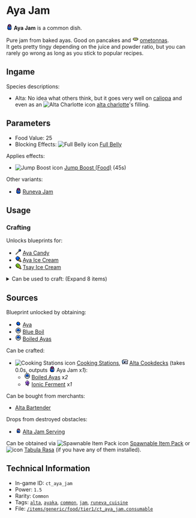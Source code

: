 # Aya Jam

<img src="https://raw.githubusercontent.com/Ceterai/Enternia/main/items/generic/food/tier1/ct_aya_jam.png" alt="Aya Jam icon" loading="lazy" width="auto" height="16px"/> **Aya Jam** is a common dish.

Pure jam from baked ayas. Good on pancakes and <img src="https://raw.githubusercontent.com/Ceterai/Enternia/main/items/generic/food/tier2/ct_ometonna.png" alt="Ometonna icon" loading="lazy" width="auto" height="16px"/> [ometonnas](https://ceterai.github.io/MyEnternia/Wiki/Ometonna).  
It gets pretty tingy depending on the juice and powder ratio, but you can rarely go wrong as long as you stick to popular recipes.

## Ingame

Species descriptions:

- Alta: No idea what others think, but it goes very well on [caliopa](https://ceterai.github.io/MyEnternia/Wiki/caliopa) and even as an <img src="https://raw.githubusercontent.com/Ceterai/Enternia/main/assetMissing.png" alt="Alta Charlotte icon" loading="lazy" width="auto" height="16px"/> [alta charlotte](https://ceterai.github.io/MyEnternia/Wiki/AltaCharlotte)'s filling.

## Parameters

- Food Value: 25
- Blocking Effects:  <img src="https://starbounder.org/mediawiki/images/6/60/Status_Well_Fed.png" alt="Full Belly icon" loading="lazy" width="16px" height="16px"/> [Full Belly](https://starbounder.org/Full_Belly)

Applies effects:

- <img src="https://starbounder.org/mediawiki/images/8/85/Status_Jump_Boost_2.png" alt="Jump Boost icon" loading="lazy" width="16px" height="16px"/> [Jump Boost (Food)](https://starbounder.org/Jump_Boost) (45s)

Other variants:

- <img src="https://raw.githubusercontent.com/Ceterai/Enternia/main/items/generic/food/tier1/ct_aya_jam.png" alt="Runeva Jam icon" loading="lazy" width="auto" height="16px"/> [Runeva Jam](https://ceterai.github.io/MyEnternia/Wiki/RunevaJam)

## Usage

### Crafting

Unlocks blueprints for:

- <img src="https://raw.githubusercontent.com/Ceterai/Enternia/main/items/generic/food/tier2/ct_aya_candy.png" alt="Aya Candy icon" loading="lazy" width="auto" height="16px"/> [Aya Candy](https://ceterai.github.io/MyEnternia/Wiki/AyaCandy)
- <img src="https://raw.githubusercontent.com/Ceterai/Enternia/main/items/generic/food/tier2/ct_aya_icecream.png" alt="Aya Ice Cream icon" loading="lazy" width="auto" height="16px"/> [Aya Ice Cream](https://ceterai.github.io/MyEnternia/Wiki/AyaIceCream)
- <img src="https://raw.githubusercontent.com/Ceterai/Enternia/main/items/generic/food/tier2/ct_tsay_icecream.png" alt="Tsay Ice Cream icon" loading="lazy" width="auto" height="16px"/> [Tsay Ice Cream](https://ceterai.github.io/MyEnternia/Wiki/TsayIceCream)

<details markdown="1"><summary>Can be used to craft: (Expand 8 items)</summary>

- <img src="https://raw.githubusercontent.com/Ceterai/Enternia/main/items/generic/food/tier4/ct_alliana_cake.png" alt="Alliana Cake icon" loading="lazy" width="auto" height="16px"/> [Alliana Cake](https://ceterai.github.io/MyEnternia/Wiki/AllianaCake)
- <img src="https://raw.githubusercontent.com/Ceterai/Enternia/main/objects/alta/special/food/jam/icon.png" alt="Alta Jam Serving icon" loading="lazy" width="auto" height="16px"/> [Alta Jam Serving](https://ceterai.github.io/MyEnternia/Wiki/AltaJamServing)
- <img src="https://raw.githubusercontent.com/Ceterai/Enternia/main/items/generic/food/tier2/ct_aya_candy.png" alt="Aya Candy icon" loading="lazy" width="auto" height="16px"/> [Aya Candy](https://ceterai.github.io/MyEnternia/Wiki/AyaCandy)
- <img src="https://raw.githubusercontent.com/Ceterai/Enternia/main/items/generic/food/tier2/ct_aya_icecream.png" alt="Aya Ice Cream icon" loading="lazy" width="auto" height="16px"/> [Aya Ice Cream](https://ceterai.github.io/MyEnternia/Wiki/AyaIceCream)
- <img src="https://raw.githubusercontent.com/Ceterai/Enternia/main/items/generic/food/tier3/ct_aya_punch.png" alt="Aya Punch icon" loading="lazy" width="auto" height="16px"/> [Aya Punch](https://ceterai.github.io/MyEnternia/Wiki/AyaPunch)
- `ct_food_mimic`
- <img src="https://raw.githubusercontent.com/Ceterai/Enternia/main/items/generic/food/tier3/ct_heecho_punch.png" alt="Heecho Punch icon" loading="lazy" width="auto" height="16px"/> [Heecho Punch](https://ceterai.github.io/MyEnternia/Wiki/HeechoPunch)
- <img src="https://raw.githubusercontent.com/Ceterai/Enternia/main/items/generic/food/tier4/ct_nia_cocktail.png" alt="Nia Cocktail icon" loading="lazy" width="auto" height="16px"/> [Nia Cocktail](https://ceterai.github.io/MyEnternia/Wiki/NiaCocktail)

</details>

## Sources

Blueprint unlocked by obtaining:

- <img src="https://raw.githubusercontent.com/Ceterai/Enternia/main/items/generic/produce/ct_aya.png" alt="Aya icon" loading="lazy" width="auto" height="16px"/> [Aya](https://ceterai.github.io/MyEnternia/Wiki/Aya)
- <img src="https://raw.githubusercontent.com/Ceterai/Enternia/main/items/generic/food/tier1/ct_aya_boiled.png" alt="Blue Boil icon" loading="lazy" width="auto" height="16px"/> [Blue Boil](https://ceterai.github.io/MyEnternia/Wiki/BlueBoil)
- <img src="https://raw.githubusercontent.com/Ceterai/Enternia/main/items/generic/food/tier1/ct_aya_boiled.png" alt="Boiled Ayas icon" loading="lazy" width="auto" height="16px"/> [Boiled Ayas](https://ceterai.github.io/MyEnternia/Wiki/BoiledAyas)

Can be crafted:

- <img src="https://starbounder.org/mediawiki/images/b/b2/Chic_Cooking_Table.png" alt="Cooking Stations icon" width="12" height="8"/> [Cooking Stations](https://starbounder.org/Cooking#Meal_Prep_Stations), ![ ](https://raw.githubusercontent.com/Ceterai/Enternia/main/objects/alta/cooking/cookdecks/icon.png) [Alta Cookdecks](https://ceterai.github.io/MyEnternia/Wiki/AltaCookdecks) (takes 0.0s, outputs <img src="https://raw.githubusercontent.com/Ceterai/Enternia/main/items/generic/food/tier1/ct_aya_jam.png" alt="Aya Jam icon" loading="lazy" width="auto" height="16px"/> Aya Jam x*1*):
  - <img src="https://raw.githubusercontent.com/Ceterai/Enternia/main/items/generic/food/tier1/ct_aya_boiled.png" alt="Boiled Ayas icon" loading="lazy" width="auto" height="16px"/> [Boiled Ayas](https://ceterai.github.io/MyEnternia/Wiki/BoiledAyas) x*2*
  - <img src="https://raw.githubusercontent.com/Ceterai/Enternia/main/items/generic/produce/ct_ionic_sap.png" alt="Ionic Ferment icon" loading="lazy" width="auto" height="16px"/> [Ionic Ferment](https://ceterai.github.io/MyEnternia/Wiki/IonicFerment) x*1*

Can be bought from merchants:

- [Alta Bartender](https://ceterai.github.io/MyEnternia/Wiki/AltaBartender)

Drops from destroyed obstacles:

- <img src="https://raw.githubusercontent.com/Ceterai/Enternia/main/objects/alta/special/food/jam/icon.png" alt="Alta Jam Serving icon" loading="lazy" width="auto" height="16px"/> [Alta Jam Serving](https://ceterai.github.io/MyEnternia/Wiki/AltaJamServing)

Can be obtained via <img src="https://raw.githubusercontent.com/Silverfeelin/Starbound-SpawnableItemPack/master/interface/sip/iconSmall.png" alt="Spawnable Item Pack icon" width="18" height="14"/> [Spawnable Item Pack](https://steamcommunity.com/sharedfiles/filedetails/?id=733665104) or <img src="https://steamuserimages-a.akamaihd.net/ugc/263843960696222713/3EC9A7C005541F7D577EBCB8C5736B4EFC9973D6/" alt="icon" width="8" height="12"/> [Tabula Rasa](https://community.playstarbound.com/resources/the-tabula-rasa.3222/) (if you have any of them installed).

## Technical Information

- In-game ID: `ct_aya_jam`
- Power: `1.5`
- Rarity: `Common`
- Tags: [`alta`](https://ceterai.github.io/MyEnternia/Wiki/Tags/Alta), [`ayaka`](https://ceterai.github.io/MyEnternia/Wiki/Tags/Ayaka), [`common`](https://ceterai.github.io/MyEnternia/Wiki/Tags/Common), [`jam`](https://ceterai.github.io/MyEnternia/Wiki/Tags/Jam), [`runeva_cuisine`](https://ceterai.github.io/MyEnternia/Wiki/Tags/RunevaCuisine)
- File: [`/items/generic/food/tier1/ct_aya_jam.consumable`](https://github.com/Ceterai/Enternia/blob/main/items/generic/food/tier1/ct_aya_jam.consumable)

